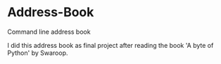 # Address-Book
Command line address book

I did this address book as final project after reading the book 'A byte of Python' by Swaroop.
